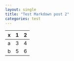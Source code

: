 ```yaml
---
layout: single
title: "Test Markdown post 2"
categories: test
---
```

|x|1|2|
|---|---|---|
|a|3|4|
|b|5|6|
